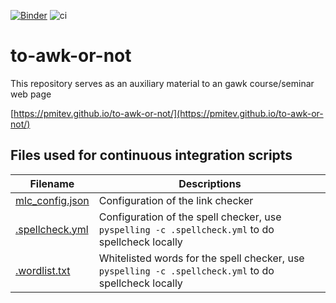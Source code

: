 [![Binder](https://mybinder.org/badge_logo.svg)](https://mybinder.org/v2/gh/pmitev/to-awk-or-not/master)
![ci](https://github.com/pmitev/to-awk-or-not/workflows/ci/badge.svg)

# to-awk-or-not

This repository serves as an auxiliary material to an gawk course/seminar web page

[https://pmitev.github.io/to-awk-or-not/](https://pmitev.github.io/to-awk-or-not/)

## Files used for continuous integration scripts

Filename                           |Descriptions
-----------------------------------|------------------------------------------------------------------------------------------------------
[mlc_config.json](mlc_config.json) |Configuration of the link checker
[.spellcheck.yml](.spellcheck.yml) |Configuration of the spell checker, use `pyspelling -c .spellcheck.yml` to do spellcheck locally
[.wordlist.txt](.wordlist.txt)     |Whitelisted words for the spell checker, use `pyspelling -c .spellcheck.yml` to do spellcheck locally

